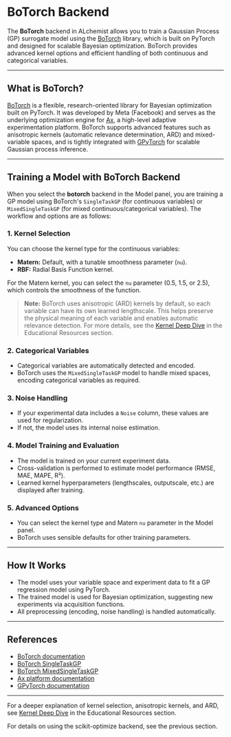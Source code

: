 # BoTorch Backend

The **BoTorch** backend in ALchemist allows you to train a Gaussian Process (GP) surrogate model using the [BoTorch](https://botorch.org/) library, which is built on PyTorch and designed for scalable Bayesian optimization. BoTorch provides advanced kernel options and efficient handling of both continuous and categorical variables.

---

## What is BoTorch?

[BoTorch](https://botorch.org/) is a flexible, research-oriented library for Bayesian optimization built on PyTorch. It was developed by Meta (Facebook) and serves as the underlying optimization engine for [Ax](https://ax.dev/), a high-level adaptive experimentation platform. BoTorch supports advanced features such as anisotropic kernels (automatic relevance determination, ARD) and mixed-variable spaces, and is tightly integrated with [GPyTorch](https://gpytorch.ai/) for scalable Gaussian process inference.

---

## Training a Model with BoTorch Backend

When you select the **botorch** backend in the Model panel, you are training a GP model using BoTorch's `SingleTaskGP` (for continuous variables) or `MixedSingleTaskGP` (for mixed continuous/categorical variables). The workflow and options are as follows:

### 1. Kernel Selection

You can choose the kernel type for the continuous variables:

- **Matern:** Default, with a tunable smoothness parameter (`nu`).
- **RBF:** Radial Basis Function kernel.

For the Matern kernel, you can select the `nu` parameter (0.5, 1.5, or 2.5), which controls the smoothness of the function.

> **Note:** BoTorch uses anisotropic (ARD) kernels by default, so each variable can have its own learned lengthscale. This helps preserve the physical meaning of each variable and enables automatic relevance detection. For more details, see the [Kernel Deep Dive](../background/kernels.md) in the Educational Resources section.

### 2. Categorical Variables

- Categorical variables are automatically detected and encoded.
- BoTorch uses the `MixedSingleTaskGP` model to handle mixed spaces, encoding categorical variables as required.

### 3. Noise Handling

- If your experimental data includes a `Noise` column, these values are used for regularization.
- If not, the model uses its internal noise estimation.

### 4. Model Training and Evaluation

- The model is trained on your current experiment data.
- Cross-validation is performed to estimate model performance (RMSE, MAE, MAPE, R²).
- Learned kernel hyperparameters (lengthscales, outputscale, etc.) are displayed after training.

### 5. Advanced Options

- You can select the kernel type and Matern `nu` parameter in the Model panel.
- BoTorch uses sensible defaults for other training parameters.

---

## How It Works

- The model uses your variable space and experiment data to fit a GP regression model using PyTorch.
- The trained model is used for Bayesian optimization, suggesting new experiments via acquisition functions.
- All preprocessing (encoding, noise handling) is handled automatically.

---

## References

- [BoTorch documentation](https://botorch.org/docs/introduction)
- [BoTorch SingleTaskGP](https://botorch.readthedocs.io/en/latest/models.html#botorch.models.gp_regression.SingleTaskGP)
- [BoTorch MixedSingleTaskGP](https://botorch.readthedocs.io/en/latest/models.html#botorch.models.gp_regression_mixed.MixedSingleTaskGP)
- [Ax platform documentation](https://ax.dev/)
- [GPyTorch documentation](https://gpytorch.ai/)

---

For a deeper explanation of kernel selection, anisotropic kernels, and ARD, see [Kernel Deep Dive](../background/kernels.md) in the Educational Resources section.

For details on using the scikit-optimize backend, see the previous section.